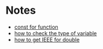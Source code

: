 # Notes

- [const for function](http://welkinchen.pixnet.net/blog/post/48176548-const-%E5%9C%A8%E6%88%90%E5%93%A1%E5%87%BD%E5%BC%8F%E4%B8%AD%E7%9A%84%E7%94%A8%E6%B3%95)
- [how to check the type of variable](https://en.cppreference.com/w/cpp/language/typeid)
- [how to get IEEE for double](https://stackoverflow.com/questions/34796424/convert-a-double-to-int-using-union)


